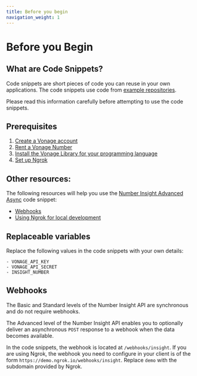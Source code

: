 ```yaml
---
title: Before you begin
navigation_weight: 1
---
```


# Before you Begin

## What are Code Snippets?

Code snippets are short pieces of code you can reuse in your own applications.
The code snippets use code from [example repositories](https://github.com/topics/nexmo-quickstart).

Please read this information carefully before attempting to use the code snippets.  

## Prerequisites

1. [Create a Vonage account](/account/guides/dashboard-management#create-and-configure-a-vonage-account)
2. [Rent a Vonage Number](/numbers/guides/number-management#rent-a-virtual-number)
3. [Install the Vonage Library for your programming language](/tools)
4. [Set up Ngrok](https://ngrok.com)

## Other resources:

The following resources will help you use the [Number Insight Advanced Async](number-insight-advanced-async) code snippet:

- [Webhooks](/concepts/guides/webhooks)
- [Using Ngrok for local development](/tools/ngrok)

## Replaceable variables

Replace the following values in the code snippets with your own details:

```snippet_variables
- VONAGE_API_KEY
- VONAGE_API_SECRET
- INSIGHT_NUMBER
```

## Webhooks

The Basic and Standard levels of the Number Insight API are synchronous and do not require webhooks.

The Advanced level of the Number Insight API enables you to optionally deliver an asynchronous `POST` response to a webhook when the data becomes available.

In the code snippets, the webhook is located at `/webhooks/insight`. If you are using Ngrok, the webhook you need to configure in your client is of the form `https://demo.ngrok.io/webhooks/insight`. Replace `demo` with the subdomain provided by Ngrok.

